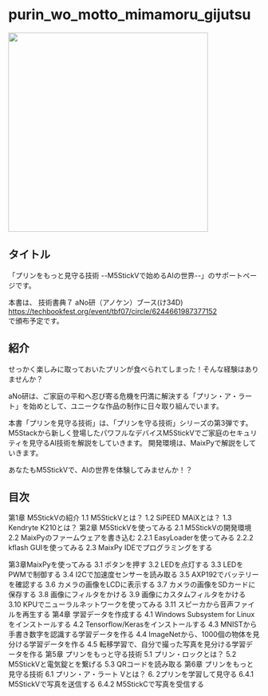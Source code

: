 # purin_wo_motto_mimamoru_gijutsu

<img src="https://github.com/anoken/purin_wo_motto_mimamoru_gijutsu/blob/master/image/title_s.png" width="400">

## タイトル  
「プリンをもっと見守る技術 --M5StickVで始めるAIの世界--」のサポートページです。

本書は、
技術書典７ aNo研（アノケン）ブース(け34D)
<br> 
https://techbookfest.org/event/tbf07/circle/6244661987377152
<br> 
で頒布予定です。


## 紹介
せっかく楽しみに取っておいたプリンが食べられてしまった！そんな経験はありませんか？

aNo研は、ご家庭の平和へ忍び寄る危機を円満に解決する「プリン・ア・ラート」を始めとして、ユニークな作品の制作に日々取り組んでいます。

本書「プリンを見守る技術」は、「プリンを守る技術」シリーズの第3弾です。
M5Stackから新しく登場したパワフルなデバイスM5StickVでご家庭のセキュリティを見守るAI技術を解説をしていきます。
開発環境は、MaixPyで解説をしていきます。

あなたもM5StickVで、AIの世界を体験してみませんか！？
<br> 

## 目次

第1章 M5StickVの紹介 
1.1 M5StickVとは？
1.2 SiPEED MAiXとは？
1.3 Kendryte K210とは？
第2章 M5StickVを使ってみる 
2.1 M5StickVの開発環境
2.2 MaixPyのファームウェアを書き込む
2.2.1 EasyLoaderを使ってみる
2.2.2 kflash GUIを使ってみる
2.3 MaixPy IDEでプログラミングをする 

第3章MaixPyを使ってみる 
3.1 ボタンを押す
3.2 LEDを点灯する
3.3 LEDをPWMで制御する
3.4 I2Cで加速度センサーを読み取る 
3.5 AXP192でバッテリーを確認する
3.6 カメラの画像をLCDに表示する
3.7 カメラの画像をSDカードに保存する
3.8 画像にフィルタをかける
3.9 画像にカスタムフィルタをかける
3.10 KPUでニューラルネットワークを使ってみる 
3.11 スピーカから音声ファイルを再生する
第4章 学習データを作成する 
4.1 Windows Subsystem for Linuxをインストールする
4.2 Tensorflow/Kerasをインストールする
4.3 MNISTから手書き数字を認識する学習データを作る 
4.4 ImageNetから、1000個の物体を見分ける学習データを作る 
4.5 転移学習で、自分で撮った写真を見分ける学習データを作る 
第5章 プリンをもっと守る技術 
5.1 プリン・ロックとは？
5.2 M5StickVと電気錠とを繋げる
5.3 QRコードを読み取る
第6章 プリンをもっと見守る技術 
6.1 プリン・ア・ラート Vとは？
6. 2プリンを学習して見守る
6.4.1 M5StickVで写真を送信する
6.4.2 M5StickCで写真を受信する

<br> 
<br> 
<br> 

